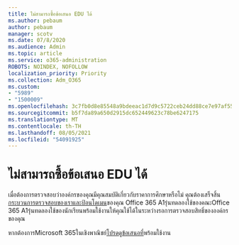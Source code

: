 ```yaml
---
title: ไม่สามารถซื้อข้อเสนอ EDU ได้
ms.author: pebaum
author: pebaum
manager: scotv
ms.date: 07/8/2020
ms.audience: Admin
ms.topic: article
ms.service: o365-administration
ROBOTS: NOINDEX, NOFOLLOW
localization_priority: Priority
ms.collection: Adm_O365
ms.custom:
- "5989"
- "1500009"
ms.openlocfilehash: 3c7fb0d8e85548a9bdeeac1d7d9c5722ceb24dd88ce7e97af55a2c38484f3bc2
ms.sourcegitcommit: b5f7da89a650d2915dc652449623c78be6247175
ms.translationtype: MT
ms.contentlocale: th-TH
ms.lasthandoff: 08/05/2021
ms.locfileid: "54091925"
---
```

# <a name="unable-to-purchase-edu-offer"></a>ไม่สามารถซื้อข้อเสนอ EDU ได้

เมื่อต้องการตรวจสอบว่าองค์กรของคุณมีคุณสมบัติเกี่ยวกับราคาการศึกษาหรือไม่ คุณต้องเสร็จสิ้น [กระบวนการตรวจสอบของเราและป้อนโดเมน](https://admin.microsoft.com/Adminportal#/Domains/SOWizard)ของคุณ Office 365 A1รุ่นทดลองใช้ของคณะOffice 365 A1รุ่นทดลองใช้ของนักเรียนพร้อมใช้งานให้คุณใช้ได้ในระหว่างรอการตรวจสอบสิทธิ์ขององค์กรของคุณ

หากต้องการMicrosoft 365ในเชิงพาณิชย์[โปรดดูข้อเสนอที่](https://go.microsoft.com/fwlink/p/?linkid=868433)พร้อมใช้งาน